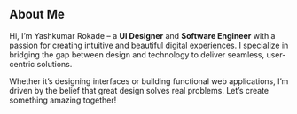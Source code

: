 ## About Me  
Hi, I’m Yashkumar Rokade – a **UI Designer** and **Software Engineer** with a passion for creating intuitive and beautiful digital experiences. I specialize in bridging the gap between design and technology to deliver seamless, user-centric solutions.  

Whether it’s designing interfaces or building functional web applications, I’m driven by the belief that great design solves real problems. Let’s create something amazing together!
